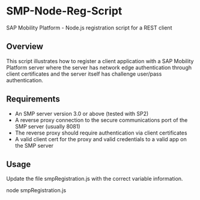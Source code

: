 SMP-Node-Reg-Script
===================

SAP Mobility Platform - Node.js registration script for a REST client

Overview
--------
This script illustrates how to register a client application with a SAP Mobility Platform server where the server has network edge authentication through client certificates and the server itself has challenge user/pass authentication.

Requirements
------------
- An SMP server version 3.0 or above (tested with SP2)
- A reverse proxy connection to the secure communications port of the SMP server (usually 8081)
- The reverse proxy should require authentication via client certificates
- A valid client cert for the proxy and valid credentials to a valid app on the SMP server

Usage
------
Update the file smpRegistration.js with the correct variable information.

node smpRegistration.js
